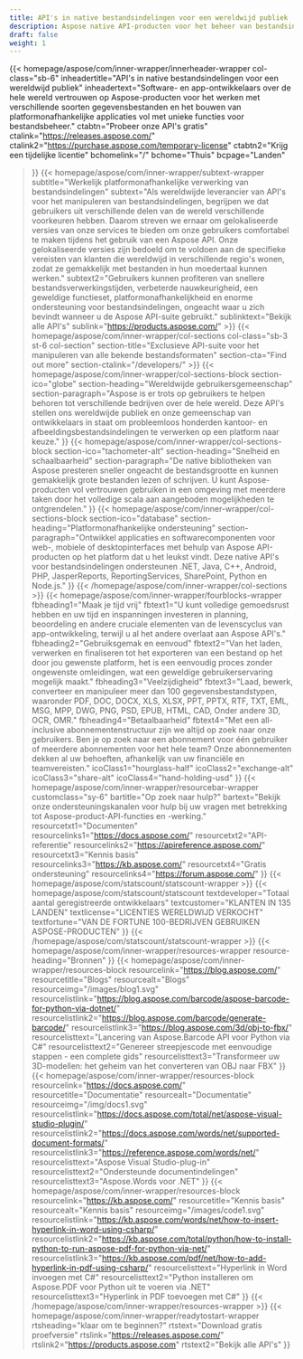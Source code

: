 ```yaml
---
title: API's in native bestandsindelingen voor een wereldwijd publiek
description: Aspose native API-producten voor het beheer van bestandsindelingen worden wereldwijd door ontwikkelaars gebruikt voor het manipuleren van documenten en afbeeldingen op alle populaire platforms.
draft: false
weight: 1
---
```

{{< homepage/aspose/com/inner-wrapper/innerheader-wrapper col-class="sb-6"
  inheadertitle="API's in native bestandsindelingen voor een wereldwijd publiek"
  inheadertext="Software- en app-ontwikkelaars over de hele wereld vertrouwen op Aspose-producten voor het werken met verschillende soorten gegevensbestanden en het bouwen van platformonafhankelijke applicaties vol met unieke functies voor bestandsbeheer."
  ctabtn="Probeer onze API's gratis"
  ctalink="https://releases.aspose.com/"
  ctalink2="https://purchase.aspose.com/temporary-license"
  ctabtn2="Krijg een tijdelijke licentie"
  bchomelink="/"
  bchome="Thuis"
  bcpage="Landen"
  >}}
   {{< homepage/aspose/com/inner-wrapper/subtext-wrapper
   subtitle="Werkelijk platformonafhankelijke verwerking van bestandsindelingen"
   subtext="Als wereldwijde leverancier van API's voor het manipuleren van bestandsindelingen, begrijpen we dat gebruikers uit verschillende delen van de wereld verschillende voorkeuren hebben. Daarom streven we ernaar om gelokaliseerde versies van onze services te bieden om onze gebruikers comfortabel te maken tijdens het gebruik van een Aspose API. Onze gelokaliseerde versies zijn bedoeld om te voldoen aan de specifieke vereisten van klanten die wereldwijd in verschillende regio's wonen, zodat ze gemakkelijk met bestanden in hun moedertaal kunnen werken."
   subtext2="Gebruikers kunnen profiteren van snellere bestandsverwerkingstijden, verbeterde nauwkeurigheid, een geweldige functieset, platformonafhankelijkheid en enorme ondersteuning voor bestandsindelingen, ongeacht waar u zich bevindt wanneer u de Aspose API-suite gebruikt."
   sublinktext="Bekijk alle API's"
   sublink="https://products.aspose.com/" >}} 
{{< homepage/aspose/com/inner-wrapper/col-sections col-class="sb-3 st-6 col-section"
section-title="Exclusieve API-suite voor het manipuleren van alle bekende bestandsformaten"
section-cta="Find out more"
section-ctalink="/developers/" >}}
{{< homepage/aspose/com/inner-wrapper/col-sections-block section-ico="globe"
section-heading="Wereldwijde gebruikersgemeenschap"
section-paragraph="Aspose is er trots op gebruikers te helpen behoren tot verschillende bedrijven over de hele wereld. Deze API's stellen ons wereldwijde publiek en onze gemeenschap van ontwikkelaars in staat om probleemloos honderden kantoor- en afbeeldingsbestandsindelingen te verwerken op een platform naar keuze."
>}}
{{< homepage/aspose/com/inner-wrapper/col-sections-block section-ico="tachometer-alt"
section-heading="Snelheid en schaalbaarheid"
section-paragraph="De native bibliotheken van Aspose presteren sneller ongeacht de bestandsgrootte en kunnen gemakkelijk grote bestanden lezen of schrijven. U kunt Aspose-producten vol vertrouwen gebruiken in een omgeving met meerdere taken door het volledige scala aan aangeboden mogelijkheden te ontgrendelen."
>}}
{{< homepage/aspose/com/inner-wrapper/col-sections-block section-ico="database"
section-heading="Platformonafhankelijke ondersteuning"
section-paragraph="Ontwikkel applicaties en softwarecomponenten voor web-, mobiele of desktopinterfaces met behulp van Aspose API-producten op het platform dat u het leukst vindt. Deze native API's voor bestandsindelingen ondersteunen .NET, Java, C++, Android, PHP, JasperReports, ReportingServices, SharePoint, Python en Node.js."
>}}
{{< /homepage/aspose/com/inner-wrapper/col-sections >}}
{{< homepage/aspose/com/inner-wrapper/fourblocks-wrapper
fbheading1="Maak je tijd vrij"
fbtext1="U kunt volledige gemoedsrust hebben en uw tijd en inspanningen investeren in planning, beoordeling en andere cruciale elementen van de levenscyclus van app-ontwikkeling, terwijl u al het andere overlaat aan Aspose API's."
fbheading2="Gebruiksgemak en eenvoud"
fbtext2="Van het laden, verwerken en finaliseren tot het exporteren van een bestand op het door jou gewenste platform, het is een eenvoudig proces zonder ongewenste omleidingen, wat een geweldige gebruikerservaring mogelijk maakt."
fbheading3="Veelzijdigheid"
fbtext3="Laad, bewerk, converteer en manipuleer meer dan 100 gegevensbestandstypen, waaronder PDF, DOC, DOCX, XLS, XLSX, PPT, PPTX, RTF, TXT, EML, MSG, MPP, DWG, PNG, PSD, EPUB, HTML, CAD, Onder andere 3D, OCR, OMR."
fbheading4="Betaalbaarheid"
fbtext4="Met een all-inclusive abonnementenstructuur zijn we altijd op zoek naar onze gebruikers. Ben je op zoek naar een abonnement voor één gebruiker of meerdere abonnementen voor het hele team? Onze abonnementen dekken al uw behoeften, afhankelijk van uw financiële en teamvereisten."
icoClass1="hourglass-half" icoClass2="exchange-alt" icoClass3="share-alt" icoClass4="hand-holding-usd"
>}} 
{{< homepage/aspose/com/inner-wrapper/resourcebar-wrapper customclass="sy-6"
bartitle="Op zoek naar hulp?"
bartext="Bekijk onze ondersteuningskanalen voor hulp bij uw vragen met betrekking tot Aspose-product-API-functies en -werking."
resourcetxt1="Documenten"
resourcelinks1="https://docs.aspose.com/"
resourcetxt2="API-referentie"
resourcelinks2="https://apireference.aspose.com/"
resourcetxt3="Kennis basis"
resourcelinks3="https://kb.aspose.com/"
resourcetxt4="Gratis ondersteuning"
resourcelinks4="https://forum.aspose.com/"
>}}
{{< homepage/aspose/com/statscount/statscount-wrapper >}}
{{< homepage/aspose/com/statscount/statscount
textdeveloper="Totaal aantal geregistreerde ontwikkelaars"
textcustomer="KLANTEN IN 135 LANDEN"
textlicense="LICENTIES WERELDWIJD VERKOCHT"
textfortune="VAN DE FORTUNE 100-BEDRIJVEN GEBRUIKEN ASPOSE-PRODUCTEN"
>}}
{{< /homepage/aspose/com/statscount/statscount-wrapper >}}
{{< homepage/aspose/com/inner-wrapper/resources-wrapper
resource-heading="Bronnen"
>}}
{{< homepage/aspose/com/inner-wrapper/resources-block resourcelink="https://blog.aspose.com/"
resourcetitle="Blogs"
resourcealt="Blogs"
resourceimg="/images/blog1.svg" resourcelistlink="https://blog.aspose.com/barcode/aspose-barcode-for-python-via-dotnet/" resourcelistlink2="https://blog.aspose.com/barcode/generate-barcode/" resourcelistlink3="https://blog.aspose.com/3d/obj-to-fbx/"
resourcelisttext="Lancering van Aspose.Barcode API voor Python via C#"
resourcelisttext2="Genereer streepjescode met eenvoudige stappen - een complete gids"
resourcelisttext3="Transformeer uw 3D-modellen: het geheim van het converteren van OBJ naar FBX"
>}}
{{< homepage/aspose/com/inner-wrapper/resources-block resourcelink="https://docs.aspose.com/"
resourcetitle="Documentatie"
resourcealt="Documentatie"
resourceimg="/img/docs1.svg" resourcelistlink="https://docs.aspose.com/total/net/aspose-visual-studio-plugin/" resourcelistlink2="https://docs.aspose.com/words/net/supported-document-formats/" resourcelistlink3="https://reference.aspose.com/words/net/"
resourcelisttext="Aspose Visual Studio-plug-in"
resourcelisttext2="Ondersteunde documentindelingen"
resourcelisttext3="Aspose.Words voor .NET"
>}}
{{< homepage/aspose/com/inner-wrapper/resources-block resourcelink="https://kb.aspose.com/"
resourcetitle="Kennis basis"
resourcealt="Kennis basis"
resourceimg="/images/code1.svg" resourcelistlink="https://kb.aspose.com/words/net/how-to-insert-hyperlink-in-word-using-csharp/" resourcelistlink2="https://kb.aspose.com/total/python/how-to-install-python-to-run-aspose-pdf-for-python-via-net/" resourcelistlink3="https://kb.aspose.com/pdf/net/how-to-add-hyperlink-in-pdf-using-csharp/"
resourcelisttext="Hyperlink in Word invoegen met C#"
resourcelisttext2="Python installeren om Aspose.PDF voor Python uit te voeren via .NET"
resourcelisttext3="Hyperlink in PDF toevoegen met C#"
>}}
{{< /homepage/aspose/com/inner-wrapper/resources-wrapper >}}
{{< homepage/aspose/com/inner-wrapper/readytostart-wrapper
rtsheading="klaar om te beginnen?"
rtstext="Download gratis proefversie"
rtslink="https://releases.aspose.com/"
rtslink2="https://products.aspose.com"
rtstext2="Bekijk alle API's"
>}}
